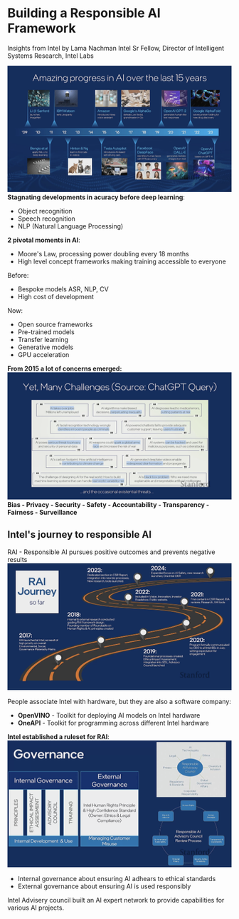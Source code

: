 # Building a Responsible Al Framework
Insights from Intel by Lama Nachman 
Intel Sr Fellow, Director of Intelligent Systems Research, Intel Labs

![AI Progress over the last 15 years](4-images/ai-progress-09-23.png)
**Stagnating developments in acuracy before deep learning**:
- Object recognition
- Speech recognition
- NLP (Natural Language Processing)

**2 pivotal moments in AI**:
- Moore's Law, processing power doubling every 18 months
- High level concept frameworks making training accessible to everyone

Before:
- Bespoke models ASR, NLP, CV
- High cost of development

Now:
- Open source frameworks
- Pre-trained models
- Transfer learning
- Generative models
- GPU acceleration

**From 2015 a lot of concerns emerged:**
![Ethical Concerns of AI](4-images/ai-concerns.png)
**Bias - Privacy - Security - Safety - Accountability - Transparency - Fairness - Surveillance**

## Intel's journey to responsible AI
RAI - Responsible AI pursues positive outcomes and prevents negative results
![RAI Journey so far](4-images/rai-journey.png)

People associate Intel with hardware, but they are also a software company:
- **OpenVINO** - Toolkit for deploying AI models on Intel hardware
- **OneAPI** - Toolkit for programming across different Intel hardware

**Intel established a ruleset for RAI**:
![Intel's RAI Ruleset](4-images/rai-governance.png)
- Internal governance about ensuring AI adhears to ethical standards
- External governance about ensuring AI is used responsibly

Intel Advisery council built an AI expert network to provide capabilities for various AI projects. 